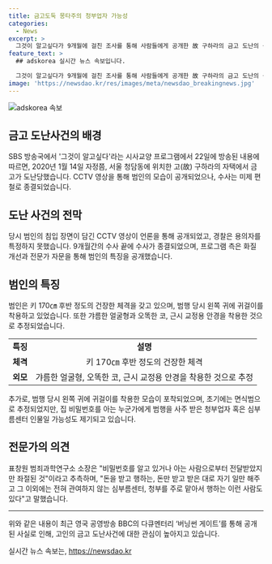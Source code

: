 ```yaml
---
title: 금고도둑 몽타주의 청부업자 가능성
categories:
  - News
excerpt: >
  그것이 알고싶다가 9개월에 걸친 조사를 통해 사람들에게 공개한 故 구하라의 금고 도난의 몽타주. CCTV 영상을 통해 확인된 범인의 외모와 행동, 그리고 도어락을 활성화하지 못한 상황 등에 대한 상세 설명. 또한, 측은 범인이 돈을 받고 행동하는 혹은 심부름을 받아서 행동하는 가능성에 대해 제기했으며, 최근에는 영국 BBC에서 버닝썬 게이트 다큐멘터리를 통해 공익 제보자가 구하라였음이 밝혀졌다는 사실을 소개하고 있다.
feature_text: >
  ## adskorea 실시간 뉴스 속보입니다.

  그것이 알고싶다가 9개월에 걸친 조사를 통해 사람들에게 공개한 故 구하라의 금고 도난의 몽타주. CCTV 영상을 통해 확인된 범인의 외모와 행동, 그리고 도어락을 활성화하지 못한 상황 등에 대한 상세 설명. 또한, 측은 범인이 돈을 받고 행동하는 혹은 심부름을 받아서 행동하는 가능성에 대해 제기했으며, 최근에는 영국 BBC에서 버닝썬 게이트 다큐멘터리를 통해 공익 제보자가 구하라였음이 밝혀졌다는 사실을 소개하고 있다.
image: 'https://newsdao.kr/res/images/meta/newsdao_breakingnews.jpg'
---
```


<p><img src="https://newsdao.kr/res/images/meta/newsdao_breakingnews.jpg" alt="adskorea 속보" /></p>

<h2 data-ke-size="size26">금고 도난사건의 배경</h2>

<p data-ke-size="size16">SBS 방송국에서 '그것이 알고싶다'라는 시사교양 프로그램에서 22일에 방송된 내용에 따르면, 2020년 1월 14일 자정쯤, 서울 청담동에 위치한 고(故) 구하라의 자택에서 금고가 도난당했습니다. CCTV 영상을 통해 범인의 모습이 공개되었으나, 수사는 미제 편철로 종결되었습니다.</p>

<h2 data-ke-size="size26">도난 사건의 전막</h2>

<p data-ke-size="size16">당시 범인의 침입 장면이 담긴 CCTV 영상이 언론을 통해 공개되었고, 경찰은 용의자를 특정하지 못했습니다. 9개월간의 수사 끝에 수사가 종결되었으며, 프로그램 측은 화질 개선과 전문가 자문을 통해 범인의 특징을 공개했습니다.</p>

<h2 data-ke-size="size26">범인의 특징</h2>

<p data-ke-size="size16">범인은 키 170㎝ 후반 정도의 건장한 체격을 갖고 있으며, 범행 당시 왼쪽 귀에 귀걸이를 착용하고 있었습니다. 또한 갸름한 얼굴형과 오똑한 코, 근시 교정용 안경을 착용한 것으로 추정되었습니다.</p>

<table>
    <tr>
        <td style="text-align: center; height: 17px;"><b>특징</b></td>
        <td style="text-align: center; height: 17px;"><b>설명</b></td>
    </tr>
    <tr>
        <td style="text-align: center; height: 17px;"><b>체격</b></td>
        <td style="text-align: center; height: 17px;">키 170㎝ 후반 정도의 건장한 체격</td>
    </tr>
    <tr>
        <td style="text-align: center; height: 17px;"><b>외모</b></td>
        <td style="text-align: center; height: 17px;">갸름한 얼굴형, 오똑한 코, 근시 교정용 안경을 착용한 것으로 추정</td>
    </tr>
</table>

<p data-ke-size="size16">추가로, 범행 당시 왼쪽 귀에 귀걸이를 착용한 모습이 포착되었으며, 초기에는 면식범으로 추정되었지만, 집 비밀번호를 아는 누군가에게 범행을 사주 받은 청부업자 혹은 심부름센터 인물일 가능성도 제기되고 있습니다.</p>

<h2 data-ke-size="size26">전문가의 의견</h2>

<p data-ke-size="size16">표창원 범죄과학연구소 소장은 "비밀번호를 알고 있거나 아는 사람으로부터 전달받았지만 좌절된 것"이라고 추측하며, "돈을 받고 행하는, 돈만 받고 받은 대로 자기 일만 해주고 그 이외에는 전혀 관여하지 않는 심부름센터, 청부를 주로 맡아서 행하는 이런 사람도 있다"고 말했습니다.</p>

<hr>

<p data-ke-size="size16">위와 같은 내용이 최근 영국 공영방송 BBC의 다큐멘터리 ‘버닝썬 게이트’를 통해 공개된 사실로 인해, 고인의 금고 도난사건에 대한 관심이 높아지고 있습니다.</p>
실시간 뉴스 속보는, <a href="https://newsdao.kr" rel="dofollow">https://newsdao.kr</a>


